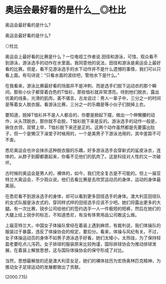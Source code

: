 # 奥运会最好看的是什么__◎杜比

奥运会最好看的是什么?

奥运会最好看的是什么?

◎杜比

奥运会上最好看的比赛是什么？一位电视工作者说.田径和游泳，可惜，观众看不到游泳，游泳选手的动作在水里面。我同意他的说法，田径和游泳是奥运会上最好看的比赛。但是，看不见游泳选手的水下动作并不是什么遗憾的事情，我们可以只看上面。有句诗说：“只看水面的波纹吧，管他水下是什么。”

在我看来，游泳比赛最好看的场面并不是冲刺、而是选手们脱下运动衣的那个瞬间。那些小伙子都穿着白色的T恤衫，那些恤衫就非常漂亮。待到他们脱衣，露出优美的线条，光滑的肌肉，美不堪言。古龙说过：男人一辈子中，三分之一的时间是等着女人脱衣服。看游泳比赛，三分之一的乐趣是等小伙子们脱掉上衣。

要知道，脱掉T恤衫并不是人人都会的，你要是掀起下摆，做出一个伸懒腰的动作，从头顶脱衣，那你就不会脱，T恤衫脱下来是反的。游泳选手的动作一般是，揪住衣领，双臂上举，T恤衫脱下来还是正的。这两个动作虽然都是先要露出肚子，但一个是懒汉下澡堂子时候用的，一个是美男子下游泳池用的，其中差距不可不查。

悉尼奥运会也许会抹杀这种脱衣服的乐趣，好多游泳选手会穿新式的鲨皮泳衣，连体的，从脖子到脚都裹起来，你看不见他们的肌肉了。这是科技对人性的又一次破坏。

古时候的奥运会是男人的，裸体的，如今，我们完全复古是不可能的。但上一届亚特兰大奥运会，不少观众说，他们去看比赛是去欣赏运动员的身体，运动的身体最美丽。

在悉尼看不到游泳选手的身体，却可以看到更多田径选手的身体。澳大利亚田径队的女式队服是泳衣式的，穿同样式样的田径选手应该不少吧。她们将露出更多的大腿。有一次比赛，锐步公司给他们的签约选手一人一件极短的短裤，然后在她们的大腿上绘上锐步的标志，不知道悉尼，有没有体育用品公司敢这么做。

上届亚特兰大，中国女子体操队曾经在着装上遇到麻烦，有裁判说，我们体操队的服装过于暴露，违反了体操协会的规定，要扣分。看来，体操与风纪有关。不过，女子体操运动员的身体不如男子游泳选手好看，她们太矮小，太玲珑，为了保持轻盈老要吃点儿泻药。女子排球的服装原来比较拘谨，国际排球协会为推动排球发展，在着装上解放思想，这与国际体操协会的保守形成了对比。

当然，思想最解放的还是澳大利亚女足，她们的裸体挂历为宏扬奥林匹克精神，为推动女子足球运动的发展都做出了贡献。

(2000.7.15)